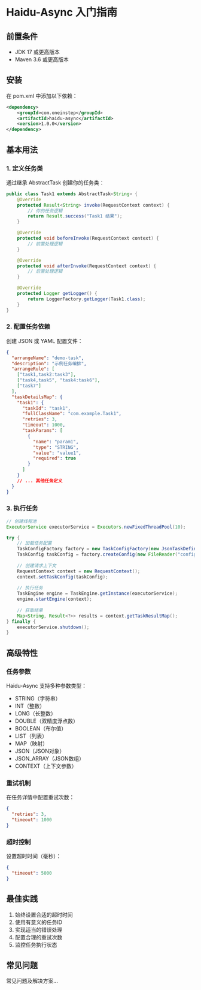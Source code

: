 # Haidu-Async 入门指南

## 前置条件

- JDK 17 或更高版本
- Maven 3.6 或更高版本

## 安装

在 pom.xml 中添加以下依赖：

```xml
<dependency>
    <groupId>com.oneinstep</groupId>
    <artifactId>haidu-async</artifactId>
    <version>1.0.0</version>
</dependency>
```

## 基本用法

### 1. 定义任务类

通过继承 AbstractTask 创建你的任务类：

```java
public class Task1 extends AbstractTask<String> {
    @Override
    protected Result<String> invoke(RequestContext context) {
        // 你的任务逻辑
        return Result.success("Task1 结果");
    }

    @Override
    protected void beforeInvoke(RequestContext context) {
        // 前置处理逻辑
    }

    @Override
    protected void afterInvoke(RequestContext context) {
        // 后置处理逻辑
    }

    @Override
    protected Logger getLogger() {
        return LoggerFactory.getLogger(Task1.class);
    }
}
```

### 2. 配置任务依赖

创建 JSON 或 YAML 配置文件：

```json
{
  "arrangeName": "demo-task",
  "description": "示例任务编排",
  "arrangeRule": [
    ["task1,task2:task3"],
    ["task4,task5", "task4:task6"],
    ["task7"]
  ],
  "taskDetailsMap": {
    "task1": {
      "taskId": "task1",
      "fullClassName": "com.example.Task1",
      "retries": 3,
      "timeout": 1000,
      "taskParams": [
        {
          "name": "param1",
          "type": "STRING",
          "value": "value1",
          "required": true
        }
      ]
    }
    // ... 其他任务定义
  }
}
```

### 3. 执行任务

```java
// 创建线程池
ExecutorService executorService = Executors.newFixedThreadPool(10);

try {
    // 加载任务配置
    TaskConfigFactory factory = new TaskConfigFactory(new JsonTaskDefinitionReader());
    TaskConfig taskConfig = factory.createConfig(new FileReader("config.json"));
    
    // 创建请求上下文
    RequestContext context = new RequestContext();
    context.setTaskConfig(taskConfig);
    
    // 执行任务
    TaskEngine engine = TaskEngine.getInstance(executorService);
    engine.startEngine(context);
    
    // 获取结果
    Map<String, Result<?>> results = context.getTaskResultMap();
} finally {
    executorService.shutdown();
}
```

## 高级特性

### 任务参数

Haidu-Async 支持多种参数类型：

- STRING（字符串）
- INT（整数）
- LONG（长整数）
- DOUBLE（双精度浮点数）
- BOOLEAN（布尔值）
- LIST（列表）
- MAP（映射）
- JSON（JSON对象）
- JSON_ARRAY（JSON数组）
- CONTEXT（上下文参数）

### 重试机制

在任务详情中配置重试次数：

```json
{
  "retries": 3,
  "timeout": 1000
}
```

### 超时控制

设置超时时间（毫秒）：

```json
{
  "timeout": 5000
}
```

## 最佳实践

1. 始终设置合适的超时时间
2. 使用有意义的任务ID
3. 实现适当的错误处理
4. 配置合理的重试次数
5. 监控任务执行状态

## 常见问题

常见问题及解决方案... 